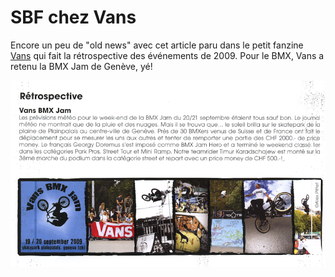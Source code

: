 # SBF chez Vans

Encore un peu de "old news" avec cet article paru dans le petit fanzine [Vans](http://www.vans.ch) qui fait la rétrospective des événements de 2009. Pour le BMX, Vans a retenu la BMX Jam de Genève, yé!

![vanszine](./media/vanszine.png)
